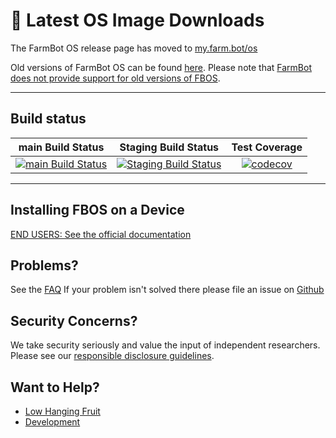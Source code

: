 <!-- DON'T CHANGE THE TEXT BELOW. It is used in documentation links. -->
# :floppy_disk: Latest OS Image Downloads
<!-- DON'T CHANGE THE TEXT ABOVE. It is used in documentation links. -->

The FarmBot OS release page has moved to [my.farm.bot/os](https://my.farm.bot/os)

Old versions of FarmBot OS can be found [here](https://github.com/FarmBot/farmbot_os/releases). Please note that [FarmBot does not provide support for old versions of FBOS](https://software.farm.bot/docs/support-policy).

---

## Build status
| main Build Status  | Staging Build Status | Test Coverage |
| :---: | :---: | :---: |
| [![main Build Status](https://circleci.com/gh/FarmBot/farmbot_os/tree/main.svg?style=svg)](https://circleci.com/gh/FarmBot/farmbot_os/tree/main) | [![Staging Build Status](https://circleci.com/gh/FarmBot/farmbot_os/tree/staging.svg?style=svg)](https://circleci.com/gh/FarmBot/farmbot_os/tree/staging) | [![codecov](https://codecov.io/gh/FarmBot/farmbot_os/branch/staging/graph/badge.svg)](https://codecov.io/gh/FarmBot/farmbot_os) |

---

## Installing FBOS on a Device

[END USERS: See the official documentation](https://software.farm.bot/v14/FarmBot-OS/farmbot-os.html)

## Problems?

See the [FAQ](docs/target_development/target_faq.md)
If your problem isn't solved there please file an issue on [Github](https://github.com/FarmBot/farmbot_os/issues/new)

## Security Concerns?

We take security seriously and value the input of independent researchers. Please see our [responsible disclosure guidelines](https://farm.bot/responsible-disclosure-of-security-vulnerabilities/).

## Want to Help?

 * [Low Hanging Fruit](https://github.com/FarmBot/farmbot_os/search?utf8=%E2%9C%93&q=TODO)
 * [Development](CONTRIBUTING.md)
